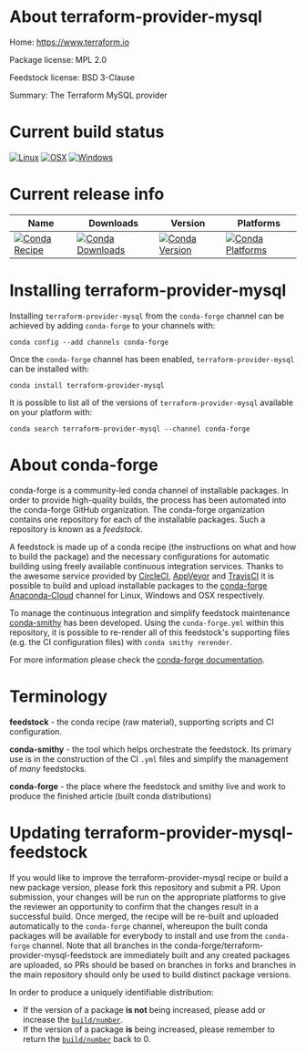 About terraform-provider-mysql
==============================

Home: https://www.terraform.io

Package license: MPL 2.0

Feedstock license: BSD 3-Clause

Summary: The Terraform MySQL provider



Current build status
====================

[![Linux](https://img.shields.io/circleci/project/github/conda-forge/terraform-provider-mysql-feedstock/master.svg?label=Linux)](https://circleci.com/gh/conda-forge/terraform-provider-mysql-feedstock)
[![OSX](https://img.shields.io/travis/conda-forge/terraform-provider-mysql-feedstock/master.svg?label=macOS)](https://travis-ci.org/conda-forge/terraform-provider-mysql-feedstock)
[![Windows](https://img.shields.io/appveyor/ci/conda-forge/terraform-provider-mysql-feedstock/master.svg?label=Windows)](https://ci.appveyor.com/project/conda-forge/terraform-provider-mysql-feedstock/branch/master)

Current release info
====================

| Name | Downloads | Version | Platforms |
| --- | --- | --- | --- |
| [![Conda Recipe](https://img.shields.io/badge/recipe-terraform--provider--mysql-green.svg)](https://anaconda.org/conda-forge/terraform-provider-mysql) | [![Conda Downloads](https://img.shields.io/conda/dn/conda-forge/terraform-provider-mysql.svg)](https://anaconda.org/conda-forge/terraform-provider-mysql) | [![Conda Version](https://img.shields.io/conda/vn/conda-forge/terraform-provider-mysql.svg)](https://anaconda.org/conda-forge/terraform-provider-mysql) | [![Conda Platforms](https://img.shields.io/conda/pn/conda-forge/terraform-provider-mysql.svg)](https://anaconda.org/conda-forge/terraform-provider-mysql) |

Installing terraform-provider-mysql
===================================

Installing `terraform-provider-mysql` from the `conda-forge` channel can be achieved by adding `conda-forge` to your channels with:

```
conda config --add channels conda-forge
```

Once the `conda-forge` channel has been enabled, `terraform-provider-mysql` can be installed with:

```
conda install terraform-provider-mysql
```

It is possible to list all of the versions of `terraform-provider-mysql` available on your platform with:

```
conda search terraform-provider-mysql --channel conda-forge
```


About conda-forge
=================

conda-forge is a community-led conda channel of installable packages.
In order to provide high-quality builds, the process has been automated into the
conda-forge GitHub organization. The conda-forge organization contains one repository
for each of the installable packages. Such a repository is known as a *feedstock*.

A feedstock is made up of a conda recipe (the instructions on what and how to build
the package) and the necessary configurations for automatic building using freely
available continuous integration services. Thanks to the awesome service provided by
[CircleCI](https://circleci.com/), [AppVeyor](http://www.appveyor.com/)
and [TravisCI](https://travis-ci.org/) it is possible to build and upload installable
packages to the [conda-forge](https://anaconda.org/conda-forge)
[Anaconda-Cloud](http://docs.anaconda.org/) channel for Linux, Windows and OSX respectively.

To manage the continuous integration and simplify feedstock maintenance
[conda-smithy](http://github.com/conda-forge/conda-smithy) has been developed.
Using the ``conda-forge.yml`` within this repository, it is possible to re-render all of
this feedstock's supporting files (e.g. the CI configuration files) with ``conda smithy rerender``.

For more information please check the [conda-forge documentation](https://conda-forge.org/docs/).

Terminology
===========

**feedstock** - the conda recipe (raw material), supporting scripts and CI configuration.

**conda-smithy** - the tool which helps orchestrate the feedstock.
                   Its primary use is in the construction of the CI ``.yml`` files
                   and simplify the management of *many* feedstocks.

**conda-forge** - the place where the feedstock and smithy live and work to
                  produce the finished article (built conda distributions)


Updating terraform-provider-mysql-feedstock
===========================================

If you would like to improve the terraform-provider-mysql recipe or build a new
package version, please fork this repository and submit a PR. Upon submission,
your changes will be run on the appropriate platforms to give the reviewer an
opportunity to confirm that the changes result in a successful build. Once
merged, the recipe will be re-built and uploaded automatically to the
`conda-forge` channel, whereupon the built conda packages will be available for
everybody to install and use from the `conda-forge` channel.
Note that all branches in the conda-forge/terraform-provider-mysql-feedstock are
immediately built and any created packages are uploaded, so PRs should be based
on branches in forks and branches in the main repository should only be used to
build distinct package versions.

In order to produce a uniquely identifiable distribution:
 * If the version of a package **is not** being increased, please add or increase
   the [``build/number``](http://conda.pydata.org/docs/building/meta-yaml.html#build-number-and-string).
 * If the version of a package **is** being increased, please remember to return
   the [``build/number``](http://conda.pydata.org/docs/building/meta-yaml.html#build-number-and-string)
   back to 0.